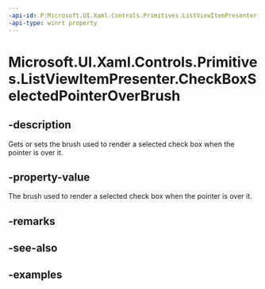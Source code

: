 ```yaml
---
-api-id: P:Microsoft.UI.Xaml.Controls.Primitives.ListViewItemPresenter.CheckBoxSelectedPointerOverBrush
-api-type: winrt property
---
```


# Microsoft.UI.Xaml.Controls.Primitives.ListViewItemPresenter.CheckBoxSelectedPointerOverBrush

<!--
public Microsoft.UI.Xaml.Media.Brush CheckBoxSelectedPointerOverBrush { get; set; }
-->


## -description

Gets or sets the brush used to render a selected check box when the pointer is over it.

## -property-value

The brush used to render a selected check box when the pointer is over it.

## -remarks

## -see-also

## -examples


